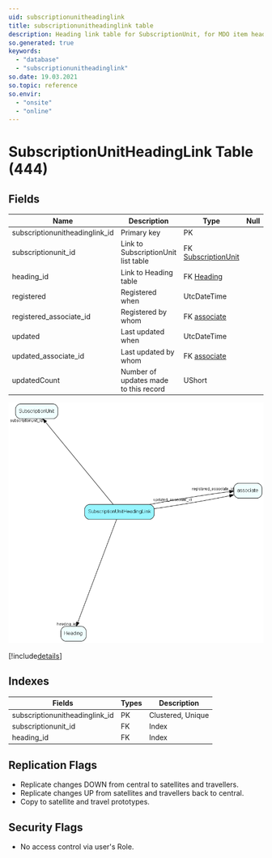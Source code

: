 ```yaml
---
uid: subscriptionunitheadinglink
title: subscriptionunitheadinglink table
description: Heading link table for SubscriptionUnit, for MDO item headings
so.generated: true
keywords:
  - "database"
  - "subscriptionunitheadinglink"
so.date: 19.03.2021
so.topic: reference
so.envir:
  - "onsite"
  - "online"
---
```


# SubscriptionUnitHeadingLink Table (444)

## Fields

| Name | Description | Type | Null |
|------|-------------|------|:----:|
|subscriptionunitheadinglink\_id|Primary key|PK| |
|subscriptionunit\_id|Link to SubscriptionUnit list table|FK [SubscriptionUnit](SubscriptionUnit.md)| |
|heading\_id|Link to Heading table|FK [Heading](Heading.md)| |
|registered|Registered when|UtcDateTime| |
|registered\_associate\_id|Registered by whom|FK [associate](associate.md)| |
|updated|Last updated when|UtcDateTime| |
|updated\_associate\_id|Last updated by whom|FK [associate](associate.md)| |
|updatedCount|Number of updates made to this record|UShort| |


![SubscriptionUnitHeadingLink table relationship diagram](media\SubscriptionUnitHeadingLink.png)

[!include[details](./includes/SubscriptionUnitHeadingLink.md)]

## Indexes

| Fields | Types | Description |
|--------|-------|-------------|
|subscriptionunitheadinglink\_id |PK |Clustered, Unique |
|subscriptionunit\_id |FK |Index |
|heading\_id |FK |Index |

## Replication Flags

* Replicate changes DOWN from central to satellites and travellers.
* Replicate changes UP from satellites and travellers back to central.
* Copy to satellite and travel prototypes.

## Security Flags

* No access control via user's Role.


